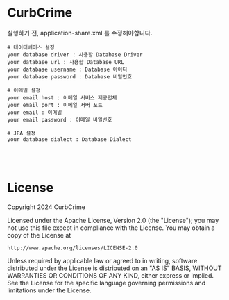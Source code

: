 # CurbCrime
실행하기 전, application-share.xml 를 수정해야합니다.
```
# 데이터베이스 설정
your database driver : 사용할 Database Driver
your database url : 사용할 Database URL
your database username : Database 아이디
your database password : Database 비밀번호

# 이메일 설정
your email host : 이메일 서비스 제공업체
your email port : 이메일 서버 포트
your email : 이메일
your email password : 이메일 비밀번호

# JPA 설정
your database dialect : Database Dialect
```

<br><br>

# License
Copyright 2024 CurbCrime

Licensed under the Apache License, Version 2.0 (the "License");
you may not use this file except in compliance with the License.
You may obtain a copy of the License at

    http://www.apache.org/licenses/LICENSE-2.0

Unless required by applicable law or agreed to in writing, software
distributed under the License is distributed on an "AS IS" BASIS,
WITHOUT WARRANTIES OR CONDITIONS OF ANY KIND, either express or implied.
See the License for the specific language governing permissions and
limitations under the License.